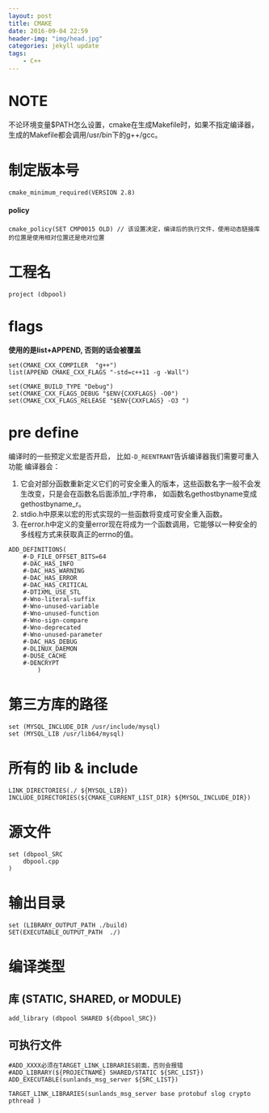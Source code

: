 ```yaml
---
layout: post
title: CMAKE
date: 2016-09-04 22:59
header-img: "img/head.jpg"
categories: jekyll update
tags:
    - C++
---
```


# NOTE
不论环境变量$PATH怎么设置，cmake在生成Makefile时，如果不指定编译器，生成的Makefile都会调用/usr/bin下的g++/gcc。

# 制定版本号
```
cmake_minimum_required(VERSION 2.8)
```
#### policy
```
cmake_policy(SET CMP0015 OLD) // 该设置决定，编译后的执行文件，使用动态链接库的位置是使用相对位置还是绝对位置
```

# 工程名

```
project (dbpool)
```

# flags

**使用的是list+APPEND, 否则的话会被覆盖**
```
set(CMAKE_CXX_COMPILER  "g++")
list(APPEND CMAKE_CXX_FLAGS "-std=c++11 -g -Wall") 

set(CMAKE_BUILD_TYPE "Debug")
set(CMAKE_CXX_FLAGS_DEBUG "$ENV{CXXFLAGS} -O0")
set(CMAKE_CXX_FLAGS_RELEASE "$ENV{CXXFLAGS} -O3 ")
```

# pre define
编译时的一些预定义宏是否开启，
比如`-D_REENTRANT`告诉编译器我们需要可重入功能
编译器会：
1. 它会对部分函数重新定义它们的可安全重入的版本，这些函数名字一般不会发生改变，只是会在函数名后面添加\_r字符串，
如函数名gethostbyname变成gethostbyname\_r。
2. stdio.h中原来以宏的形式实现的一些函数将变成可安全重入函数。
3. 在error.h中定义的变量error现在将成为一个函数调用，它能够以一种安全的多线程方式来获取真正的errno的值。
```
ADD_DEFINITIONS(
    #-D_FILE_OFFSET_BITS=64
    #-DAC_HAS_INFO
    #-DAC_HAS_WARNING
    #-DAC_HAS_ERROR
    #-DAC_HAS_CRITICAL
    #-DTIXML_USE_STL
    #-Wno-literal-suffix
    #-Wno-unused-variable
    #-Wno-unused-function
    #-Wno-sign-compare
    #-Wno-deprecated
    #-Wno-unused-parameter
    #-DAC_HAS_DEBUG
    #-DLINUX_DAEMON
    #-DUSE_CACHE
    #-DENCRYPT
        )
```

# 第三方库的路径
```
set (MYSQL_INCLUDE_DIR /usr/include/mysql)
set (MYSQL_LIB /usr/lib64/mysql)
```

# 所有的 lib & include
```
LINK_DIRECTORIES(./ ${MYSQL_LIB})
INCLUDE_DIRECTORIES(${CMAKE_CURRENT_LIST_DIR} ${MYSQL_INCLUDE_DIR})
```

# 源文件
```
set (dbpool_SRC
    dbpool.cpp
)
```

# 输出目录
```
set (LIBRARY_OUTPUT_PATH ./build)
SET(EXECUTABLE_OUTPUT_PATH  ./)
```

# 编译类型

## 库 (STATIC, SHARED, or MODULE)
```
add_library (dbpool SHARED ${dbpool_SRC})
```

## 可执行文件
```
#ADD_XXXX必须在TARGET_LINK_LIBRARIES前面，否则会报错                       
#ADD_LIBRARY(${PROJECTNAME} SHARED/STATIC ${SRC_LIST})                     
ADD_EXECUTABLE(sunlands_msg_server ${SRC_LIST})                            

TARGET_LINK_LIBRARIES(sunlands_msg_server base protobuf slog crypto pthread ) 
```


